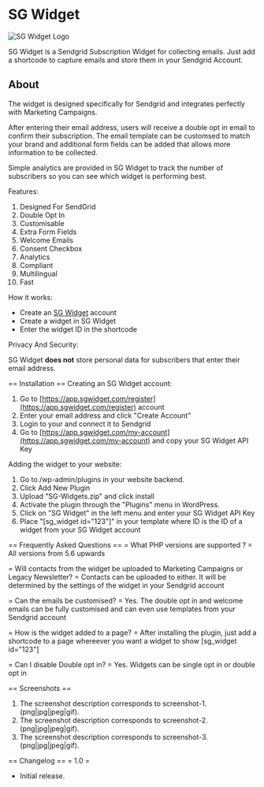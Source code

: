 # SG Widget 
![SG Widget Logo](https://app.sgwidget.com/img/sg-widget-logo.png)

SG Widget is a Sendgrid Subscription Widget for collecting emails. Just add a shortcode to capture emails and store them in your Sendgrid Account.

## About
The widget is designed specifically for Sendgrid and integrates perfectly with Marketing Campaigns.

After entering their email address, users will receive a double opt in email to confirm their subscription. The email template can be customsed to match your brand and additional form fields can be added that allows more information to be collected.

Simple analytics are provided in SG Widget to track the number of subscribers so you can see which widget is performing best.

Features:

1. Designed For SendGrid
2. Double Opt In
3. Customisable
4. Extra Form Fields
5. Welcome Emails
6. Consent Checkbox
7. Analytics
8. Compliant
9. Multilingual
10. Fast

How it works:

* Create an [SG Widget](https://sgwidget.com) account
* Create a widget in SG Widget
* Enter the widget ID in the shortcode

Privacy And Security:

SG Widget **does not** store personal data for subscribers that enter their email address.


== Installation ==
Creating an SG Widget account:
1. Go to [https://app.sgwidget.com/register](https://app.sgwidget.com/register) account
2. Enter your email address and click "Create Account"
3. Login to your and connect it to Sendgrid
4. Go to [https://app.sgwidget.com/my-account](https://app.sgwidget.com/my-account) and copy your SG Widget API Key

Adding the widget to your website:
1. Go to /wp-admin/plugins in your website backend. 
2. Click Add New Plugin
3. Upload \"SG-Widgets.zip\" and click install
2. Activate the plugin through the \"Plugins\" menu in WordPress.
3. Click on "SG Widget" in the left menu and enter your SG Widget API Key
3. Place \"[sg_widget id=\"123\"]\" in your template where ID is the ID of a widget from your SG Widget account

== Frequently Asked Questions ==
= What PHP versions are supported ? =
All versions from 5.6 upwards

= Will contacts from the widget be uploaded to Marketing Campaigns or Legacy Newsletter? =
Contacts can be uploaded to either. It will be determined by the settings of the widget in your Sendgrid account

= Can the emails be customised? =
Yes. The double opt in and welcome emails can be fully customised and can even use templates from your Sendgrid account

= How is the widget added to a page? =
After installing the plugin, just add a shortcode to a page whereever you want a widget to show [sg_widget id=\"123\"]

= Can I disable Double opt in? =
Yes. Widgets can be single opt in or double opt in

== Screenshots ==
1. The screenshot description corresponds to screenshot-1.(png|jpg|jpeg|gif).
2. The screenshot description corresponds to screenshot-2.(png|jpg|jpeg|gif).
3. The screenshot description corresponds to screenshot-3.(png|jpg|jpeg|gif).

== Changelog ==
= 1.0 =
* Initial release.